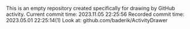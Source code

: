 This is an empty repository created specifically for drawing by GitHub activity.
Current commit time: 2023.11.05 22:25:56
Recorded commit time: 2023.05.01 22:25:14(1)
Look at: github.com/baderik/ActivityDrawer

